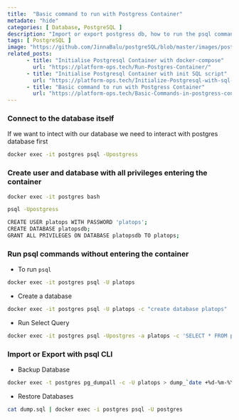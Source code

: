```yaml
---
title:  "Basic command to run with Postgress Container"
metadate: "hide"
categories: [ Database, PostgreSQL ]
description: "Import or export postgress db, how to run the psql commands, Create a database with postgres container"
tags: [ PostgreSQL ]
image: "https://github.com/JinnaBalu/postgreSQL/blob/master/images/postgresql.svg"
related_posts: 
      - title: "Initialise Postgresql Container with docker-compose"
        url: "https://platform-ops.tech/Run-Postgres-Container/"
      - title: "Initialise Postgresql Container with init SQL script"
        url: "https://platform-ops.tech/Initialize-Postgresql-with-sql-script/"
      - title: "Basic command to run with Postgress Container"
        url: "https://platform-ops.tech/Basic-Commands-in-postgress-container/"
---
```



### Connect to the database itself

If we want to intect with our database we need to interact with postgres database first

```bash
docker exec -it postgres psql -Upostgress
```
### Create user and database with all privileges entering the container

```bash
docker exec -it postgres bash

psql -Upostgress

CREATE USER platops WITH PASSWORD 'platops';
CREATE DATABASE platopsdb;
GRANT ALL PRIVILEGES ON DATABASE platopsdb TO platops;
```

### Run psql commands without entering the container

- To run `psql`

```bash
docker exec -it postgres psql -U platops
```

- Create a database

```bash
docker exec -it postgres psql -U platops -c "create database platops"
```

- Run Select Query

```bash
docker exec -it postgres psql -Upostgres -a platops -c 'SELECT * FROM posts;'
```

### Import or Export with psql CLI


- Backup Database

```bash
docker exec -t postgres pg_dumpall -c -U platops > dump_`date +%d-%m-%Y"_"%H_%M_%S`.sql
```

- Restore Databases

```bash
cat dump.sql | docker exec -i postgres psql -U postgres
```

